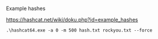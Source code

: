Example hashes

https://hashcat.net/wiki/doku.php?id=example_hashes

```
.\hashcat64.exe -a 0 -m 500 hash.txt rockyou.txt --force
```
